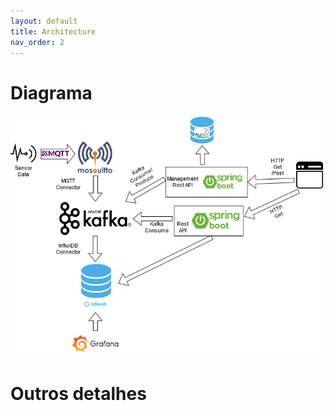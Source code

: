 ```yaml
---
layout: default
title: Architecture
nav_order: 2
---
```

# Diagrama
![Arquitetura](architecture.jpg)
# Outros detalhes
